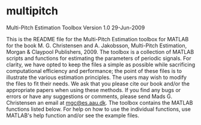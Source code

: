 # multipitch
Multi-Pitch Estimation Toolbox
Version 1.0 29-Jun-2009

This is the README file for the Multi-Pitch Estimation toolbox for MATLAB
for the book M. G. Christensen and A. Jakobsson, Multi-Pitch Estimation, 
Morgan & Claypool Publishers, 2009. The toolbox is a collection of MATLAB 
scripts and functions for estimating the parameters of periodic signals. 
For clarity, we have opted to keep the files a simple as possible while 
sacrificing computational efficiency and performance; the point of these 
files is to illustrate the various estimation principles. The users may 
wish to modify the files to fit their needs. We ask that you please cite 
our book and/or the appropriate papers when using these methods.  If you 
find any bugs or errors or have any suggestions or comments, please send 
Mads G. Christensen an email at mgc@es.aau.dk. The toolbox contains the 
MATLAB functions listed below. For help on how to use the individual 
functions, use MATLAB's help function and/or see the example files.
